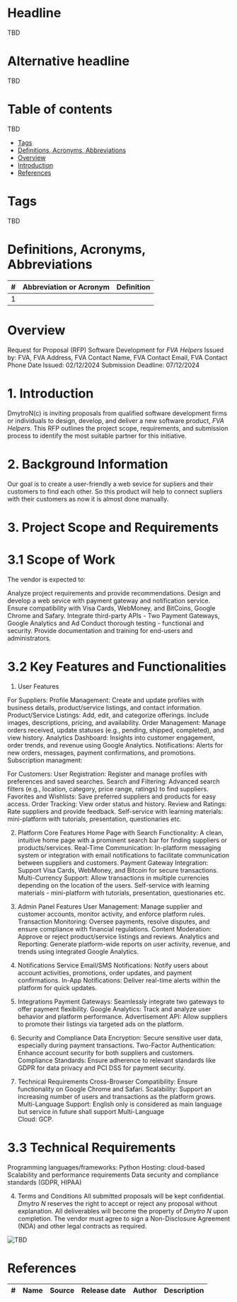 # Headline

TBD

# Alternative headline

TBD

# Table of contents

TBD

- [Tags](./!Template.md#tags)
- [Definitions, Acronyms, Abbreviations](./!Template.md#definitions-acronyms-abbreviations)
- [Overview](./!Template.md#overview)
- [Introduction](./!Template.md#introduction)
- [References](./!Template.md#references)

# Tags

TBD

# Definitions, Acronyms, Abbreviations

| # | Abbreviation or Acronym | Definition     |
| - | ------------------------|:--------------:|
| 1 |

# Overview

Request for Proposal (RFP)
Software Development for *FVA Helpers*
Issued by: FVA, FVA Address, FVA Contact Name, FVA Contact Email, FVA Contact Phone
Date Issued: 02/12/2024
Submission Deadline: 07/12/2024

# 1. Introduction

DmytroN(c) is inviting proposals from qualified software development firms or individuals to design, develop, and deliver a new software product, *FVA Helpers*.
This RFP outlines the project scope, requirements, and submission process to identify the most suitable partner for this initiative.

# 2. Background Information

Our goal is to create a user-friendly a web sevice for supliers and their customers to find each other.
So this product will help to connect supliers with their customers as now it is almost done manually.

# 3. Project Scope and Requirements

# 3.1 Scope of Work

The vendor is expected to:

Analyze project requirements and provide recommendations.
Design and develop a web sevice with payment gateway and notification service.
Ensure compatibility with Visa Cards, WebMoney, and BitCoins, Google Chrome and Safary.
Integrate third-party APIs - Two Payment Gateways, Google Analytics and Ad
Conduct thorough testing - functional and security.
Provide documentation and training for end-users and administrators.

# 3.2 Key Features and Functionalities

1. User Features

For Suppliers:
Profile Management: Create and update profiles with business details, product/service listings, and contact information.
Product/Service Listings: Add, edit, and categorize offerings. Include images, descriptions, pricing, and availability.
Order Management: Manage orders received, update statuses (e.g., pending, shipped, completed), and view history.
Analytics Dashboard: Insights into customer engagement, order trends, and revenue using Google Analytics.
Notifications: Alerts for new orders, messages, payment confirmations, and promotions.
Subscription managment:

For Customers:
User Registration: Register and manage profiles with preferences and saved searches.
Search and Filtering: Advanced search filters (e.g., location, category, price range, ratings) to find suppliers.
Favorites and Wishlists: Save preferred suppliers and products for easy access.
Order Tracking: View order status and history.
Review and Ratings: Rate suppliers and provide feedback.
Self-service with learning materials: mini-platform with tutorials, presentation, questionaries etc.

2. Platform Core Features
Home Page with Search Functionality: A clean, intuitive home page with a prominent search bar for finding suppliers or products/services.
Real-Time Communication: In-platform messaging system or integration with email notifications to facilitate communication between suppliers and customers.
Payment Gateway Integration: Support Visa Cards, WebMoney, and Bitcoin for secure transactions.
Multi-Currency Support: Allow transactions in multiple currencies depending on the location of the users.
Self-service with learning materials - mini-platform with tutorials, presentation, questionaries etc.

3. Admin Panel Features
User Management: Manage supplier and customer accounts, monitor activity, and enforce platform rules.
Transaction Monitoring: Oversee payments, resolve disputes, and ensure compliance with financial regulations.
Content Moderation: Approve or reject product/service listings and reviews.
Analytics and Reporting: Generate platform-wide reports on user activity, revenue, and trends using integrated Google Analytics.

4. Notifications Service
Email/SMS Notifications: Notify users about account activities, promotions, order updates, and payment confirmations.
In-App Notifications: Deliver real-time alerts within the platform for quick updates.

5. Integrations
Payment Gateways: Seamlessly integrate two gateways to offer payment flexibility.
Google Analytics: Track and analyze user behavior and platform performance.
Advertisement API: Allow suppliers to promote their listings via targeted ads on the platform.

6. Security and Compliance
Data Encryption: Secure sensitive user data, especially during payment transactions.
Two-Factor Authentication: Enhance account security for both suppliers and customers.
Compliance Standards: Ensure adherence to relevant standards like GDPR for data privacy and PCI DSS for payment security.

7. Technical Requirements
Cross-Browser Compatibility: Ensure functionality on Google Chrome and Safari.
Scalability: Support an increasing number of users and transactions as the platform grows.
Multi-Language Support: English only is considered as main language but service in future shall support Multi-Language  
Cloud: GCP.

# 3.3 Technical Requirements

Programming languages/frameworks: Python
Hosting: cloud-based
Scalability and performance requirements
Data security and compliance standards (GDPR, HIPAA)

4. Terms and Conditions
All submitted proposals will be kept confidential.
*Dmytro N* reserves the right to accept or reject any proposal without explanation.
All deliverables will become the property of *Dmytro N* upon completion.
The vendor must agree to sign a Non-Disclosure Agreement (NDA) and other legal contracts as required.

<img src="./Images/TBD.jpg" alt="TBD" />

# References

| # | Name                 | Source                | Release date           |  Author                 | Description   |
| - | ---------------------|---------------------- |----------------------- | ----------------------- |:-------------:|

